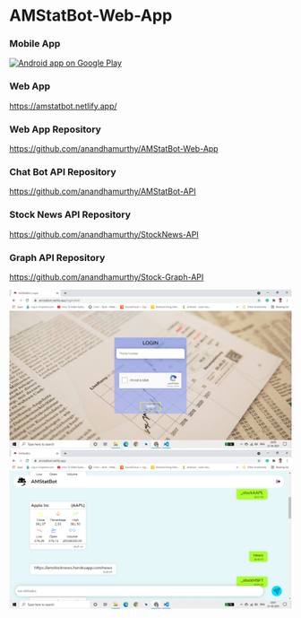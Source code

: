 # AMStatBot-Web-App

### Mobile App
<a href="https://play.google.com/store/apps/details?id=com.amstatbot&hl=en">
  <img alt="Android app on Google Play" src="https://developer.android.com/images/brand/en_app_rgb_wo_45.png" />
</a>

### Web App
https://amstatbot.netlify.app/
### Web App Repository
https://github.com/anandhamurthy/AMStatBot-Web-App
### Chat Bot API Repository
https://github.com/anandhamurthy/AMStatBot-API
### Stock News API Repository
https://github.com/anandhamurthy/StockNews-API
### Graph API Repository
https://github.com/anandhamurthy/Stock-Graph-API

![AMStatBot](https://github.com/anandhamurthy/AMStatBot-Web-App/blob/main/screenshots/ss1.png)
![AMStatBot](https://github.com/anandhamurthy/AMStatBot-Web-App/blob/main/screenshots/ss2.png)
